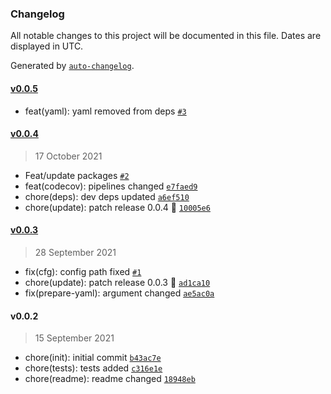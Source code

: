 ### Changelog

All notable changes to this project will be documented in this file. Dates are displayed in UTC.

Generated by [`auto-changelog`](https://github.com/CookPete/auto-changelog).

#### [v0.0.5](https://github.com/Celtian/fifatables/compare/v0.0.4...v0.0.5)

- feat(yaml): yaml removed from deps [`#3`](https://github.com/Celtian/fifatables/pull/3)

#### [v0.0.4](https://github.com/Celtian/fifatables/compare/v0.0.3...v0.0.4)

> 17 October 2021

- Feat/update packages [`#2`](https://github.com/Celtian/fifatables/pull/2)
- feat(codecov): pipelines changed [`e7faed9`](https://github.com/Celtian/fifatables/commit/e7faed973dc19d9d33589d0b405a8f494d4b59a7)
- chore(deps): dev deps updated [`a6ef510`](https://github.com/Celtian/fifatables/commit/a6ef51091d962be13d7634f28666c4d22d98c82b)
- chore(update): patch release 0.0.4 🐛 [`10005e6`](https://github.com/Celtian/fifatables/commit/10005e6964af50fb9526281a92e42031209cb9a0)

#### [v0.0.3](https://github.com/Celtian/fifatables/compare/v0.0.2...v0.0.3)

> 28 September 2021

- fix(cfg): config path fixed [`#1`](https://github.com/Celtian/fifatables/pull/1)
- chore(update): patch release 0.0.3 🐛 [`ad1ca10`](https://github.com/Celtian/fifatables/commit/ad1ca104f5d5d9209a1375777e4d3207be8eb6f8)
- fix(prepare-yaml): argument changed [`ae5ac0a`](https://github.com/Celtian/fifatables/commit/ae5ac0a0c87640cf8a3aad3fd0e2d86fb7d47938)

#### v0.0.2

> 15 September 2021

- chore(init): initial commit [`b43ac7e`](https://github.com/Celtian/fifatables/commit/b43ac7e3da1120d6176e21e14cf6f810ed5af530)
- chore(tests): tests added [`c316e1e`](https://github.com/Celtian/fifatables/commit/c316e1e4128bf23ff318ff70c1154023f5483d11)
- chore(readme): readme changed [`18948eb`](https://github.com/Celtian/fifatables/commit/18948ebd7c1d9d5ecac0c4dc65036fd96c243bf1)
